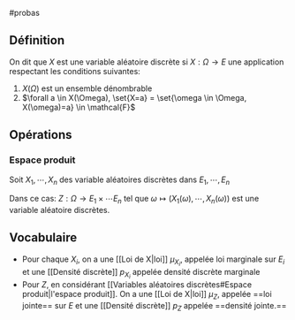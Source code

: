 #probas 
## Définition
On dit que $X$ est une variable aléatoire discrète si $X:  \Omega \to E$ une application respectant les conditions suivantes:

1. $X(\Omega)$ est un ensemble dénombrable
2. $\forall a \in X(\Omega), \set{X=a} = \set{\omega \in \Omega, X(\omega)=a} \in \mathcal{F}$
## Opérations
### Espace produit
Soit $X_1, \cdots, X_n$ des variable aléatoires discrètes dans $E_1, \cdots, E_n$

Dans ce cas:
$Z : \Omega \to E_1 \times \cdots E_n$ tel que $\omega \mapsto (X_1(\omega), \cdots, X_n(\omega))$
est une variable aléatoire discrètes.

## Vocabulaire

- Pour chaque $X_i$, on a une [[Loi de X|loi]] $\mu_{X_i}$, appelée loi marginale sur $E_i$ et une [[Densité discrète]] $p_{X_i}$ appelée densité discrète marginale
- Pour $Z$, en considérant [[Variables aléatoires discrètes#Espace produit|l'espace produit]]. On a une [[Loi de X|loi]] $\mu_{Z}$, appelée ==loi jointe== sur $E$ et une [[Densité discrète]] $p_{Z}$ appelée ==densité jointe.==